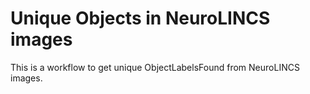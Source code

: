 # Unique Objects in NeuroLINCS images

This is a workflow to get unique ObjectLabelsFound from NeuroLINCS images.
